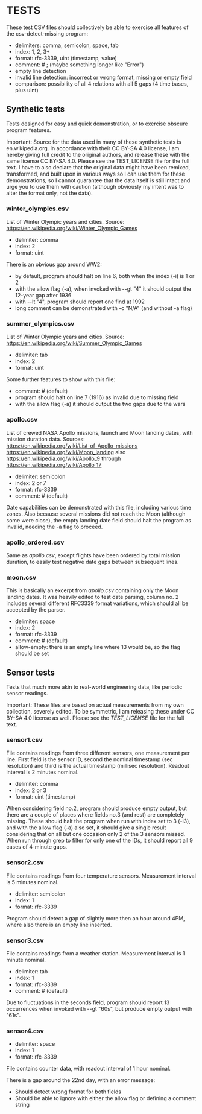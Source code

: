 
TESTS
=====

These test CSV files should collectively be able to exercise all features of the csv-detect-missing program:
- delimiters: comma, semicolon, space, tab
- index: 1, 2, 3+
- format: rfc-3339, uint (timestamp, value)
- comment: # ; (maybe something longer like "Error")
- empty line detection
- invalid line detection: incorrect or wrong format, missing or empty field
- comparison: possibility of all 4 relations with all 5 gaps (4 time bases, plus uint)


Synthetic tests
---------------

Tests designed for easy and quick demonstration, or to exercise obscure program features.

Important: Source for the data used in many of these synthetic tests is en.wikipedia.org. In accordance with their CC BY-SA 4.0 license, I am hereby giving full credit to the original authors, and release these with the same license CC BY-SA 4.0. Please see the TEST_LICENSE file for the full text. I have to also declare that the original data might have been remixed, transformed, and built upon in various ways so I can use them for these demonstrations, so I cannot guarantee that the data itself is still intact and urge you to use them with caution (although obviously my intent was to alter the format only, not the data).


### winter_olympics.csv

List of Winter Olympic years and cities.
Source: https://en.wikipedia.org/wiki/Winter_Olympic_Games

- delimiter: comma
- index: 2
- format: uint

There is an obvious gap around WW2:
- by default, program should halt on line 6, both when the index (-i) is 1 or 2
- with the allow flag (-a), when invoked with --gt "4" it should output the 12-year gap after 1936
- with --lt "4", program should report one find at 1992
- long comment can be demonstrated with -c "N/A" (and without -a flag)


### summer_olympics.csv

List of Winter Olympic years and cities.
Source: https://en.wikipedia.org/wiki/Summer_Olympic_Games

- delimiter: tab
- index: 2
- format: uint

Some further features to show with this file:
- comment: # (default)
- program should halt on line 7 (1916) as invalid due to missing field
- with the allow flag (-a) it should output the two gaps due to the wars


### apollo.csv

List of crewed NASA Apollo missions, launch and Moon landing dates, with mission duration data.
Sources:
https://en.wikipedia.org/wiki/List_of_Apollo_missions
https://en.wikipedia.org/wiki/Moon_landing
also
https://en.wikipedia.org/wiki/Apollo_9
through
https://en.wikipedia.org/wiki/Apollo_17

- delimiter: semicolon
- index: 2 or 7
- format: rfc-3339
- comment: # (default)

Date capabilities can be demonstrated with this file, including various time zones. Also because several missions did not reach the Moon (although some were close), the empty landing date field should halt the program as invalid, needing the -a flag to proceed.


### apollo_ordered.csv

Same as _apollo.csv_, except flights have been ordered by total mission duration, to easily test negative date gaps between subsequent lines.


### moon.csv

This is basically an excerpt from _apollo.csv_ containing only the Moon landing dates. It was heavily edited to test date parsing, column no. 2 includes several different RFC3339 format variations, which should all be accepted by the parser.

- delimiter: space
- index: 2
- format: rfc-3339
- comment: # (default)
- allow-empty: there is an empty line where 13 would be, so the flag should be set


Sensor tests
------------

Tests that much more akin to real-world engineering data, like periodic sensor readings.

Important: These files are based on actual measurements from my own collection, severely edited. To be symmetric, I am releasing these under CC BY-SA 4.0 license as well. Please see the _TEST_LICENSE_ file for the full text.


### sensor1.csv

File contains readings from three different sensors, one measurement per line. First field is the sensor ID, second the nominal timestamp (sec resolution) and third is the actual timestamp (millisec resolution). Readout interval is 2 minutes nominal.

- delimiter: comma
- index: 2 or 3
- format: uint (timestamp)

When considering field no.2, program should produce empty output, but there are a couple of places where fields no.3 (and rest) are completely missing. These should halt the program when run with index set to 3 (-i3), and with the allow flag (-a) also set, it should give a single result considering that on all but one occasion only 2 of the 3 sensors missed. When run through grep to filter for only one of the IDs, it should report all 9 cases of 4-minute gaps.


### sensor2.csv

File contains readings from four temperature sensors. Measurement interval is 5 minutes nominal.

- delimiter: semicolon
- index: 1
- format: rfc-3339

Program should detect a gap of slightly more then an hour around 4PM, where also there is an empty line inserted.


### sensor3.csv

File contains readings from a weather station. Measurement interval is 1 minute nominal.

- delimiter: tab
- index: 1
- format: rfc-3339
- comment: # (default)

Due to fluctuations in the seconds field, program should report 13 occurrences when invoked with --gt "60s", but produce empty output with "61s".


### sensor4.csv

- delimiter: space
- index: 1
- format: rfc-3339

File contains counter data, with readout interval of 1 hour nominal.

There is a gap around the 22nd day, with an error message:
- Should detect wrong format for both fields
- Should be able to ignore with either the allow flag or defining a comment string
